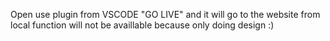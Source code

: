 Open use plugin from VSCODE
"GO LIVE" and it will go to the website from local
function will not be availlable because only doing design :)
